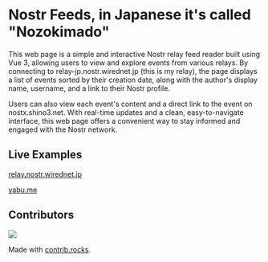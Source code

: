 # Nostr Feeds, in Japanese it's called "Nozokimado"

This web page is a simple and interactive Nostr relay feed reader built using Vue 3, allowing users to view and explore events from various relays. By connecting to relay-jp.nostr.wirednet.jp (this is my relay), the page displays a list of events sorted by their creation date, along with the author's display name, username, and a link to their Nostr profile.

Users can also view each event's content and a direct link to the event on nostx.shino3.net. With real-time updates and a clean, easy-to-navigate interface, this web page offers a convenient way to stay informed and engaged with the Nostr network.

## Live Examples

[relay.nostr.wirednet.jp](https://relay.nostr.wirednet.jp/index.html)

[yabu.me](https://yabu.me/)


## Contributors

<a href="https://github.com/imksoo/nostr-global-viewer/graphs/contributors">
  <img src="https://contrib.rocks/image?repo=imksoo/nostr-global-viewer" />
</a>

Made with [contrib.rocks](https://contrib.rocks).